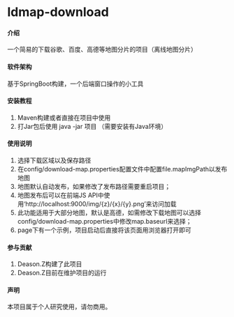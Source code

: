 # ldmap-download

#### 介绍
一个简易的下载谷歌、百度、高德等地图分片的项目（离线地图分片）

#### 软件架构
基于SpringBoot构建，一个后端窗口操作的小工具


#### 安装教程

1.  Maven构建或者直接在项目中使用
2. 打Jar包后使用 java -jar 项目 （需要安装有Java环境）

#### 使用说明

1.  选择下载区域以及保存路径
2.  在config/download-map.properties配置文件中配置file.mapImgPath以发布地图
3.  地图默认自动发布，如果修改了发布路径需要重启项目；
4.  地图发布后可以在前端JS API中使用‘http://localhost:9000/img/{z}/{x}/{y}.png’来访问加载
5.  此功能适用于大部分地图，默认是高德，如需修改下载地图可以选择config/download-map.properties中修改map.baseurl来选择；
6.  page下有一个示例，项目启动后直接将该页面用浏览器打开即可

#### 参与贡献

1.  Deason.Z构建了此项目
2.  Deason.Z目前在维护项目的运行

#### 声明
本项目属于个人研究使用，请勿商用。
